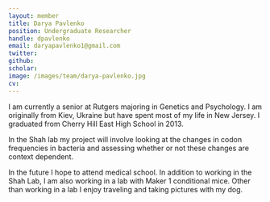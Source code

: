 ```yaml
---
layout: member
title: Darya Pavlenko
position: Undergraduate Researcher
handle: dpavlenko
email: daryapavlenko1@gmail.com
twitter: 
github: 
scholar: 
image: /images/team/darya-pavlenko.jpg
cv: 
---
```


I am currently a senior at Rutgers majoring in Genetics and Psychology. I am originally from Kiev, Ukraine but have spent most of my life in New Jersey. I graduated from Cherry Hill East High School in 2013. 

In the Shah lab my project will involve looking at the changes in codon frequencies in bacteria and assessing whether or not these changes are context dependent. 

In the future I hope to attend medical school. In addition to working in the Shah Lab, I am also working in a lab with Maker 1 conditional mice. Other than working in a lab I enjoy traveling and taking pictures with my dog. 
